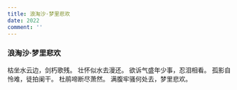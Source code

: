```yaml
---
title: 浪淘沙·梦里悲欢
date: 2022
comment: ''
---
```

### 浪淘沙·梦里悲欢

枯坐水云边，剑朽歌残。
壮怀似水去漫还。
欲诉气盛年少事，忍泪相看。
孤影自怜难，徒拍阑干。
杜鹃啼断尽萧然。
满腹牢骚何处去，梦里悲欢。